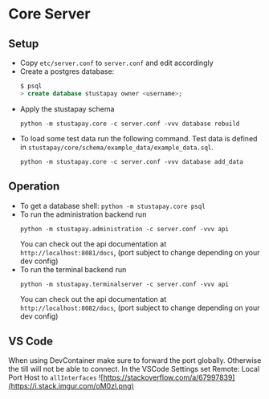 # Core Server

## Setup
- Copy `etc/server.conf` to `server.conf` and edit accordingly
- Create a postgres database:
  ```sql
  $ psql
  > create database stustapay owner <username>;
  ```
- Apply the stustapay schema
  ```shell
  python -m stustapay.core -c server.conf -vvv database rebuild
  ```
- To load some test data run the following command. Test data is defined in `stustapay/core/schema/example_data/example_data.sql`.
  ```shell
  python -m stustapay.core -c server.conf -vvv database add_data
  ```


## Operation

- To get a database shell: `python -m stustapay.core psql`
- To run the administration backend run
  ```shell
  python -m stustapay.administration -c server.conf -vvv api
  ```
  You can check out the api documentation at `http://localhost:8081/docs`, (port subject to change depending on your dev config)
- To run the terminal backend run
  ```shell
  python -m stustapay.terminalserver -c server.conf -vvv api
  ```
  You can check out the api documentation at `http://localhost:8082/docs`, (port subject to change depending on your dev config)

## VS Code
When using DevContainer make sure to forward the port globally. Otherwise the till will not be able to connect.
In the VSCode Settings set Remote: Local Port Host to `allInterfaces`
![https://stackoverflow.com/a/67997839](https://i.stack.imgur.com/oM0zl.png)

